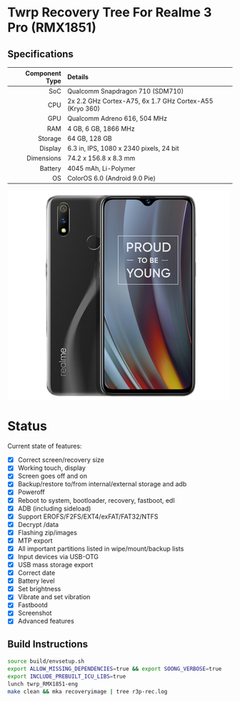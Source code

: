 # Twrp Recovery Tree For Realme 3 Pro (RMX1851)

## Specifications

Component Type | Details
--------------:|:-------
SoC | Qualcomm Snapdragon 710 (SDM710)
CPU | 2x 2.2 GHz Cortex-A75, 6x 1.7 GHz Cortex-A55 (Kryo 360)
GPU | Qualcomm Adreno 616, 504 MHz
RAM | 4 GB, 6 GB, 1866 MHz
Storage | 64 GB, 128 GB
Display | 6.3 in, IPS, 1080 x 2340 pixels, 24 bit
Dimensions | 74.2 x 156.8 x 8.3 mm
Battery | 4045 mAh, Li-Polymer
OS | ColorOS 6.0 (Android 9.0 Pie)

![Realme RMX1851](https://github.com/lazycodebuilder/devices/blob/e71f50743449fc5786d64df2d350b192b3d47373/RMX1851.png)

# Status
Current state of features:
- [x] Correct screen/recovery size
- [x] Working touch, display
- [x] Screen goes off and on
- [x] Backup/restore to/from internal/external storage and adb
- [x] Poweroff
- [x] Reboot to system, bootloader, recovery, fastboot, edl
- [x] ADB (including sideload)
- [x] Support EROFS/F2FS/EXT4/exFAT/FAT32/NTFS
- [x] Decrypt /data
- [x] Flashing zip/images
- [x] MTP export
- [x] All important partitions listed in wipe/mount/backup lists
- [x] Input devices via USB-OTG
- [x] USB mass storage export
- [x] Correct date
- [x] Battery level
- [x] Set brightness
- [x] Vibrate and set vibration
- [x] Fastbootd
- [x] Screenshot
- [x] Advanced features

## Build Instructions
```sh
source build/envsetup.sh
export ALLOW_MISSING_DEPENDENCIES=true && export SOONG_VERBOSE=true
export INCLUDE_PREBUILT_ICU_LIBS=true
lunch twrp_RMX1851-eng
make clean && mka recoveryimage | tree r3p-rec.log
```